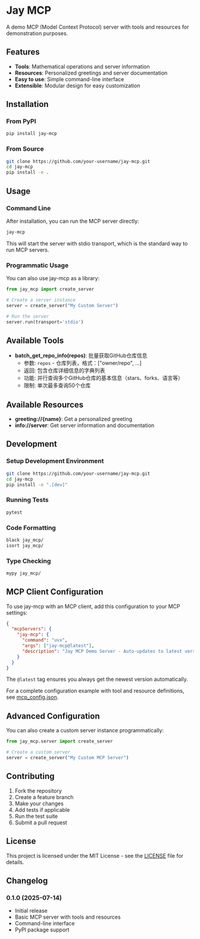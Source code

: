 # Jay MCP

A demo MCP (Model Context Protocol) server with tools and resources for demonstration purposes.

## Features

- **Tools**: Mathematical operations and server information
- **Resources**: Personalized greetings and server documentation
- **Easy to use**: Simple command-line interface
- **Extensible**: Modular design for easy customization

## Installation

### From PyPI

```bash
pip install jay-mcp
```

### From Source

```bash
git clone https://github.com/your-username/jay-mcp.git
cd jay-mcp
pip install -e .
```

## Usage

### Command Line

After installation, you can run the MCP server directly:

```bash
jay-mcp
```

This will start the server with stdio transport, which is the standard way to run MCP servers.

### Programmatic Usage

You can also use jay-mcp as a library:

```python
from jay_mcp import create_server

# Create a server instance
server = create_server("My Custom Server")

# Run the server
server.run(transport='stdio')
```

## Available Tools

- **batch_get_repo_info(repos)**: 批量获取GitHub仓库信息
  - 参数: `repos` - 仓库列表，格式：["owner/repo", ...]
  - 返回: 包含仓库详细信息的字典列表
  - 功能: 并行查询多个GitHub仓库的基本信息（stars、forks、语言等）
  - 限制: 单次最多查询50个仓库

## Available Resources

- **greeting://{name}**: Get a personalized greeting
- **info://server**: Get server information and documentation

## Development

### Setup Development Environment

```bash
git clone https://github.com/your-username/jay-mcp.git
cd jay-mcp
pip install -e ".[dev]"
```

### Running Tests

```bash
pytest
```

### Code Formatting

```bash
black jay_mcp/
isort jay_mcp/
```

### Type Checking

```bash
mypy jay_mcp/
```

## MCP Client Configuration

To use jay-mcp with an MCP client, add this configuration to your MCP settings:

```json
{
  "mcpServers": {
    "jay-mcp": {
      "command": "uvx",
      "args": ["jay-mcp@latest"],
      "description": "Jay MCP Demo Server - Auto-updates to latest version"
    }
  }
}
```

The `@latest` tag ensures you always get the newest version automatically.

For a complete configuration example with tool and resource definitions, see [mcp_config.json](mcp_config.json).

## Advanced Configuration

You can also create a custom server instance programmatically:

```python
from jay_mcp.server import create_server

# Create a custom server
server = create_server("My Custom MCP Server")
```

## Contributing

1. Fork the repository
2. Create a feature branch
3. Make your changes
4. Add tests if applicable
5. Run the test suite
6. Submit a pull request

## License

This project is licensed under the MIT License - see the [LICENSE](LICENSE) file for details.

## Changelog

### 0.1.0 (2025-07-14)

- Initial release
- Basic MCP server with tools and resources
- Command-line interface
- PyPI package support
